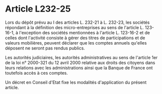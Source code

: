 # Article L232-25

<div align="left">Lors du dépôt prévu au I des articles L. 232-21 à L. 232-23, les sociétés répondant à la définition des micro-entreprises au sens de l'article L. 123-16-1, à l'exception des sociétés mentionnées à l'article L. 123-16-2 et de celles dont l'activité consiste à gérer des titres de participations et de valeurs mobilières, peuvent déclarer que les comptes annuels qu'elles déposent ne seront pas rendus publics. <p>Les autorités judiciaires, les autorités administratives au sens de l'article 1er de la loi n° 2000-321 du 12 avril 2000 relative aux droits des citoyens dans leurs relations avec les administrations ainsi que la Banque de France ont toutefois accès à ces comptes. </p>
<p>Un décret en Conseil d'Etat fixe les modalités d'application du présent article.</p>
</div>
